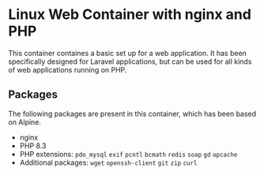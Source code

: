 # Linux Web Container with nginx and PHP

This container containes a basic set up for a web application. It has been specifically designed for Laravel applications, but can be used for all kinds of web applications running on PHP.

## Packages

The following packages are present in this container, which has been based 
on Alpine.

 - nginx
 - PHP 8.3
 - PHP extensions: `pdo_mysql` `exif` `pcntl` `bcmath` `redis` `soap` `gd` `opcache`
 - Additional packages: `wget` `openssh-client` `git` `zip` `curl`
